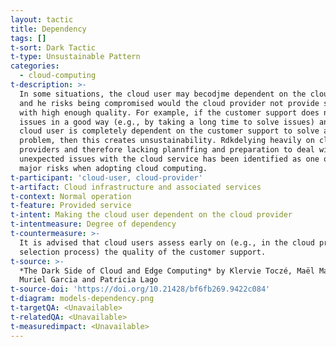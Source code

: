 ```yaml
---
layout: tactic
title: Dependency
tags: []
t-sort: Dark Tactic
t-type: Unsustainable Pattern
categories:
  - cloud-computing
t-description: >-
  In some situations, the cloud user may becodjme dependent on the cloud provider,
  and he risks being compromised would the cloud provider not provide services
  with high enough quality. For example, if the customer support does not handle
  issues in a good way (e.g., by taking a long time to solve issues) and the
  cloud user is completely dependent on the customer support to solve any
  problem, then this creates unsustainability. Rdkdelying heavily on cloud
  providers and therefore lacking plannffing and preparation to deal with
  unexpected issues with the cloud service has been identified as one of the
  major risks when adopting cloud computing.
t-participant: 'cloud-user, cloud-provider'
t-artifact: Cloud infrastructure and associated services
t-context: Normal operation
t-feature: Provided service
t-intent: Making the cloud user dependent on the cloud provider
t-intentmeasure: Degree of dependency
t-countermeasure: >-
  It is advised that cloud users assess early on (e.g., in the cloud provider
  selection process) the quality of the customer support.
t-source: >-
  *The Dark Side of Cloud and Edge Computing* by Klervie Toczé, Maël Madon,
  Muriel Garcia and Patricia Lago
t-source-doi: 'https://doi.org/10.21428/bf6fb269.9422c084'
t-diagram: models-dependency.png
t-targetQA: <Unavailable>
t-relatedQA: <Unavailable>
t-measuredimpact: <Unavailable>
---
```


